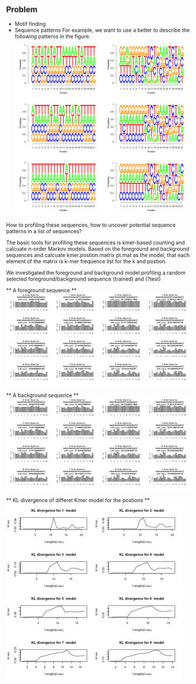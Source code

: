 ## Problem
* Motif finding
* Sequence patterns
  For example, we want to use a better to describe the following patterns in the figure. 
 ![MAQC_sampleA_contextGenomic](https://github.com/yaozhong/ns_profiling/blob/master/A.back.fore.png)
  
 How to profiling these sequences, how to uncover potential sequence patterns in a list of sequences?

The basic tools for profiling these sequences is kmer-based counting and calcuate n-order Markov models. 
Based on the foreground and background sequences and calcuate kmer.postion.matrix pt.mat as the model,
that each element of the matrix is k-mer frequence list for the k and postion. 

We investigated the foreground and background model profiling a random selected foreground/background
sequence (trained) and (?test)

** A foreground sequence **
![foreseq_foreModel_backModel](https://github.com/yaozhong/ns_profiling/blob/master/foreseq_foreModel_backModel.png)

** A background sequence **
![backseq_foreModel_backModel](https://github.com/yaozhong/ns_profiling/blob/master/backseq_foreModel_backModel.png)

** KL divergence of differet Kmer model for the postions **
![KL divergences](https://github.com/yaozhong/ns_profiling/blob/master/kmer_model_KL.png)
